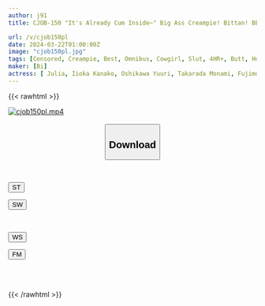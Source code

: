 ```yaml
---
author: j91
title: CJOB-150 "It's Already Cum Inside~" Big Ass Creampie! Bittan! BEST Of Pile Driving

url: /v/cjob150pl
date: 2024-03-22T01:00:00Z
image: "cjob150pl.jpg"
tags: [Censored, Creampie, Best, Omnibus, Cowgirl, Slut, 4HR+, Butt, Huge Butt	]
maker: [Bi]
actress: [ Julia, Iioka Kanako, Oshikawa Yuuri, Takarada Monami, Fujimori Riho, Hanazawa Himari, Mori Hinako, Itou Meru, Momonaga Sarina, Ayase Kokoro ]
---
```



{{< rawhtml >}}

<div class="video" data-videoid="BJb2qQkvy8Fyazo">
    <a href="javascript:;">
        <img src="/v/cjob150pl/cjob150pl.jpg" width="WIDTH" height="HEIGHT" alt="cjob150pl.mp4" loading="lazy">
    </a>
</div>

<script type="text/javascript" src="https://j91.asia/asset/on-demand-st.js"></script>

<br>
  <link rel="stylesheet" href="https://j91.asia/asset/bs5.css">
  
  <center>
  <button class="btn btn-primary" type="button" data-bs-toggle="collapse" data-bs-target=".multi-collapse" aria-expanded="false" aria-controls="multiCollapseExample1 multiCollapseExample2"><h2>Download</h2></button></center>
</p>
<div class="row">
  <div class="col">
    <div class="collapse multi-collapse" id="multiCollapseExample1">
      <div class="card card-body">
	      	      <br>
<div class="buttons">  
<p><a href="https://streamtape.to/v/BJb2qQkvy8Fyazo" target="_blank"><button class="btn-hover color-3"><i class="fa fa-download"></i> ST</button></a></p>
<p><a href="https://asnwish.com/cwrr5co03ocj" target="_blank"><button class="btn-hover color-2"><i class="fa fa-download"></i> SW</button></a></p></div>
    </div>
  </div>
</div>
  <div class="col">
    <div class="collapse multi-collapse" id="multiCollapseExample2">
      <div class="card card-body">
	      <br>
<div class="buttons">
<p><a href="https://wolfstream.tv/oqc31cwyw3h2"><button class="btn-hover color-9"><i class="fa fa-download"></i> WS</button></a></p>
<p><a href="https://filemoon.sx/d/d04t3c1uoelh"><button class="btn-hover color-8"><i class="fa fa-download"></i> FM</button></a></p></div>
<br><br>
      </div>
    </div>
  </div>
</div>

{{< /rawhtml >}}